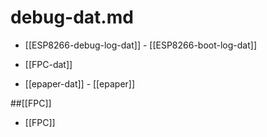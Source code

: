 
# debug-dat.md

- [[ESP8266-debug-log-dat]] - [[ESP8266-boot-log-dat]]

- [[FPC-dat]]

- [[epaper-dat]] - [[epaper]]

##[[FPC]]

- [[FPC]]